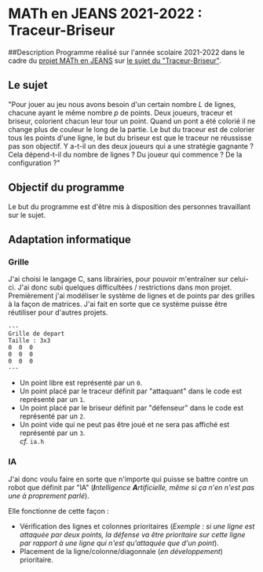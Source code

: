 # MATh en JEANS 2021-2022 : Traceur-Briseur
##Description
Programme réalisé sur l'année scolaire 2021-2022 dans le cadre du [projet MATh en JEANS](https://www.mathenjeans.fr) sur [le sujet du "Traceur-Briseur"](https://www.mathenjeans.fr/content/lycee-rene-perrin-ugine-2021-2022).

## Le sujet
"Pour jouer au jeu nous avons besoin d'un certain nombre *L* de lignes, chacune ayant le même nombre *p* de points. Deux joueurs, traceur et briseur, colorient chacun leur tour un point. Quand un pont a été colorié il ne change plus de couleur le long de la partie. Le but du traceur est de colorier tous les points d'une ligne, le but du briseur est que le traceur ne réussisse pas son objectif. Y a-t-il un des deux joueurs qui a une stratégie gagnante ? Cela dépend-t-il du nombre de lignes ? Du joueur qui commence ? De la configuration ?"

## Objectif du programme
Le but du programme est d'être mis à disposition des personnes travaillant sur le sujet.

## Adaptation informatique
### Grille
J'ai choisi le langage C, sans librairies, pour pouvoir m'entraîner sur celui-ci. J'ai donc subi quelques difficultées / restrictions dans mon projet. 
<br> Premièrement j'ai modéliser le système de lignes et de points par des grilles à la façon de matrices. J'ai fait en sorte que ce système puisse être réutiliser pour d'autres projets.
```text
---
Grille de depart
Taille : 3x3
0  0  0
0  0  0
0  0  0
---
```
* Un point libre est représenté par un `0`.
* Un point placé par le traceur définit par "attaquant" dans le code est représenté par un `1`.
* Un point placé par le briseur définit par "défenseur" dans le code est représenté par un `2`.
* Un point vide qui ne peut pas être joué et ne sera pas affiché est représenté par un `3`.
<br>*cf.* `ia.h`
### IA
J'ai donc voulu faire en sorte que n'importe qui puisse se battre contre un robot que définit par "IA" (***I**ntelligence **A**rtificielle, même si ça n'en n'est pas une à proprement parlé*).

Elle fonctionne de cette façon : 
* Vérification des lignes et colonnes prioritaires (*Exemple : si une ligne est attaquée par deux points, la défense va être prioritaire sur cette ligne par rapport à une ligne qui n'est qu'attaquée que d'un point*).
* Placement de la ligne/colonne/diagonnale (*en développement*) prioritaire.
